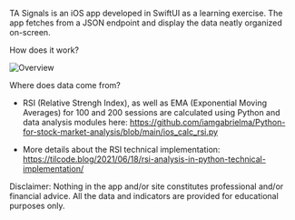 TA Signals is an iOS app developed in SwiftUI as a learning exercise. The app fetches from a JSON endpoint and display the data neatly organized on-screen.

How does it work?

![Overview](/assets/overview.jpg)

Where does data come from?

- RSI (Relative Strengh Index), as well as EMA (Exponential Moving Averages) for 100 and 200 sessions are calculated using Python and data analysis modules here: https://github.com/iamgabrielma/Python-for-stock-market-analysis/blob/main/ios_calc_rsi.py

- More details about the RSI technical implementation: https://tilcode.blog/2021/06/18/rsi-analysis-in-python-technical-implementation/

Disclaimer: Nothing in the app and/or site constitutes professional and/or financial advice. All the data and indicators are provided for educational purposes only.

